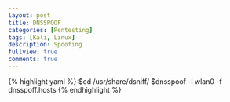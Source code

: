```yaml
---
layout: post
title: DNSSPOOF
categories: [Pentesting]
tags: [Kali, Linux]
description: Spoofing
fullview: true
comments: true
---
```


{% highlight yaml %}
$cd /usr/share/dsniff/
$dnsspoof -i wlan0 -f dnsspoff.hosts
{% endhighlight %}
